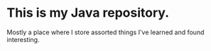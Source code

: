 # This is my Java repository.
Mostly a place where I store assorted things I've learned and found interesting.
